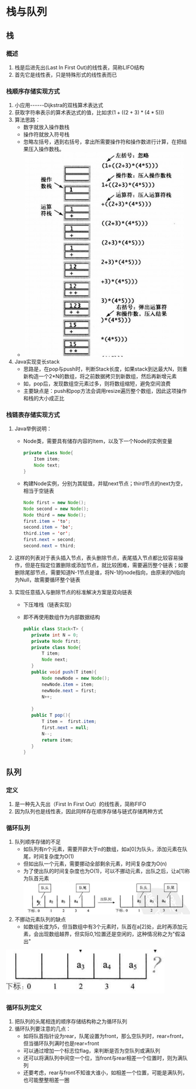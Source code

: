 # 栈与队列

## 栈

### 概述

1. 栈是后进先出(Last In First Out)的线性表，简称LIFO结构
2. 首先它是线性表，只是特殊形式的线性表而已

### 栈顺序存储实现方式

1. 小应用------Dijkstra的双栈算术表达式
2. 获取字符串表示的算术表达式的值，比如求$(1 + ((2+3)*(4*5)))$
3. 算法思路：
	- 数字就放入操作数栈 
	- 操作符就放入符号栈 
	- 忽略左括号，遇到右括号，拿出所需要操作符和操作数进行计算，在把结果压入操作数栈。
	-  ![image20](3-栈与队列.assets/image20.png)
4. Java实现变长stack
	- 思路是，在pop与push时，判断Stack长度，如果stack到达最大N，则重新构造一个2\*N的数组，将之前数据拷贝到新数组，然后再新增元素
	- 如，pop后，发现数组空元素过多，则将数组缩短，避免空间浪费
	- 主要缺点是：push和pop方法会调用resize遍历整个数组，因此这项操作和栈的大小成正比

### 栈链表存储实现方式

1. Java举例说明：

	- Node类，需要具有储存内容的Item，以及下一个Node的实例变量

		```java
		private class Node{
		    Item item;
		    Node text;
		}
		```

	- 构建Node实例，分别为其赋值，并赋next节点；third节点的next为空，相当于空链表

		```java
		Node first = new Node();
		Node second = new Node();
		Node third = new Node();
		first.item = 'to';
		second.item = 'be';
		third.item = 'or';
		first.next = second;
		second.next = third;
		```

2. 这样的列表对于表头插入节点，表头删除节点，表尾插入节点都比较容易操作，但是在指定位置删除或添加节点，就比较困难，需要遍历整个链表；如要删除尾部节点，需要知道N-1节点是谁，将N-1的node指向，由原来的N指向为Null，故需要循环整个链表

3. 实现任意插入与删除节点的标准解决方案是双向链表

	- 下压堆栈（链表实现）

	- 即不再使用数组作为内部数据结构

		```java
		public class Stack<T> {
		   private int N = 0;
		   private Node first;
		   private class Node{
		       T item;
		       Node next;
		   }
		   public void push(T item){
		       Node newNode = new Node();
		       newNode.item = item;
		       newNode.next = first;
		       N++;
		
		   }
		   public T pop(){
		       T item =  first.item;
		       first.next = null;
		       N--;
		       return item;
		   }
		}
		```

		

## 队列

### 定义

1. 是一种先入先出（First In First Out）的线性表，简称FIFO
2. 因为队列也是线性表，因此同样存在顺序存储与链式存储两种方式

### 循环队列

1. 队列顺序存储的不足
	- 如队列有n个元素，需要开辟大于n的数组，如a\[0\]为队头，添加元素在队尾，时间复杂度为O(1)
	- 但如出队一个元素，需要挪动全部剩余元素，时间复杂度为O(n)
	- 为了使出队的时间复杂度也为O(1)，可以不挪动元素，出队之后，让a\[1\]称为队首元素![image25](3-栈与队列.assets/image25.png)
2. 不挪动元素队列的缺点
	- 如数组长度为5，但当数组中有3个元素时，队首在a\[2\]处，此时再添加元素，会出现数组越界，但实际0,1位置还是空闲的，这种情况称之为"假溢出"

![image26](3-栈与队列.assets/image26.png)

### 循环队列定义

1. 把队列的头尾相连的顺序存储结构称之为循环队列
2. 循环队列要注意的几点：
	- 如将队首指针设为rear，队尾设置为front，那么空队列时，rear=front，但当循环队列满时也是rear=front
	- 可以通过增加一个标志位flag，来判断是否为空队列或满队列
	- 还可以将满队列中间空一个位，当front与rear相差一个位置时，则为满队列
	- 还要考虑，rear与front不知谁大谁小，如相差一个位置，可能是满队列，也可能整整相差一圈

# 